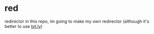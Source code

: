 # red
redirector
in this repo, im going to make my own redirector (although it's better to use [bit.ly](https://bit.ly))

